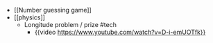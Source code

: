 - [[Number guessing game]]
- [[physics]]
	- Longitude problem / prize #tech
		- {{video https://www.youtube.com/watch?v=D-i-emUOTfk}}